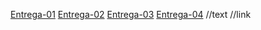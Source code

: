 [Entrega-01](./Entrega-01/index.html)
[Entrega-02](./Entrega-02/index.html)
[Entrega-03](./Entrega-03/index.html)
[Entrega-04](./Entrega-04/index.html)
//text      //link